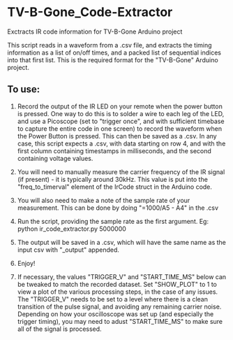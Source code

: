 # TV-B-Gone_Code-Extractor
Exctracts IR code information for TV-B-Gone Arduino project

This script reads in a waveform from a .csv file, and extracts the 
timing information as a list of on/off times, and a packed list of
sequential indices into that first list. This is the required format
for the "TV-B-Gone" Arduino project.

## To use:
1. Record the output of the IR LED on your remote when the power button
is pressed. One way to do this is to solder a wire to each leg of the 
LED, and use a Picoscope (set to "trigger once", and with sufficient
timebase to capture the entire code in one screen) to record the 
waveform when the Power Button is pressed. This can then be saved as a
.csv. In any case, this script expects a .csv, with data starting on 
row 4, and with the first column containing timestamps in milliseconds,
and the second containing voltage values. 
2. You will need to manually measure the carrier frequency of the IR
signal (if present) - it is typically around 30kHz. This value is put
into the "freq_to_timerval" element of the IrCode struct in the Arduino
code.
3. You will also need to make a note of the sample rate of your
measurement. This can be done by doing "=1000/A5 - A4" in the .csv
4. Run the script, providing the sample rate as the first argument. 
Eg:
python ir_code_extractor.py 5000000
5. The output will be saved in a .csv, which will have the same name
as the input csv with "_output" appended.

6. Enjoy!

7. If necessary, the values "TRIGGER_V" and "START_TIME_MS" below can be
tweaked to match the recorded dataset. Set "SHOW_PLOT" to 1 to view a plot
of the various processing steps, in the case of any issues. The "TRIGGER_V"
needs to be set to a level where there is a clean transition of the pulse
signal, and avoiding any remaining carrier noise. Depending on how your
oscilloscope was set up (and especially the trigger timing), you may need
to adust "START_TIME_MS" to make sure all of the signal is processed.
